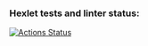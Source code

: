 ### Hexlet tests and linter status:
[![Actions Status](https://github.com/Viktor191/frontend-project-46/actions/workflows/hexlet-check.yml/badge.svg)](https://github.com/Viktor191/frontend-project-46/actions)